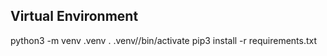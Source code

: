 
## Virtual Environment ##
python3 -m venv .venv
. .venv//bin/activate
pip3 install -r requirements.txt
